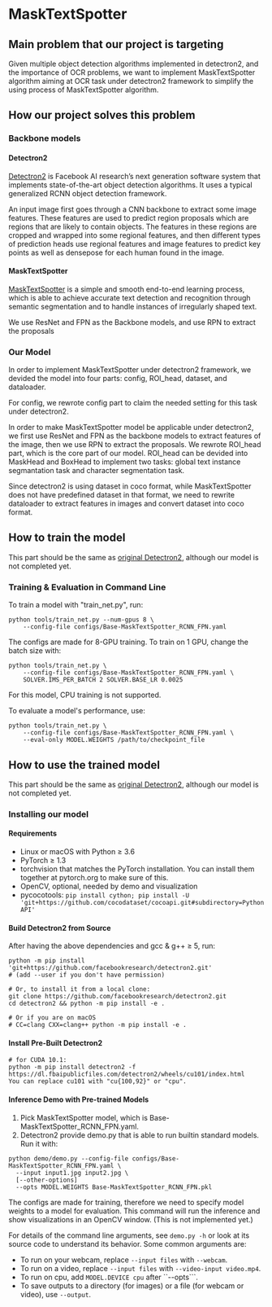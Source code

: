 # MaskTextSpotter
## Main problem that our project is targeting
Given multiple object detection algorithms implemented in detectron2, and the importance of OCR problems, we want to implement MaskTextSpotter algorithm aiming at OCR task under detectron2 framework to simplify the using process of MaskTextSpotter algorithm.

## How our project solves this problem
### Backbone models

#### Detectron2

[Detectron2](https://github.com/facebookresearch/detectron2) is Facebook AI research’s next generation software system that implements state-of-the-art object detection algorithms. It uses a typical generalized RCNN object detection framework. 

An input image first goes through a CNN backbone to extract some image features. These features are used to predict region proposals which are regions that are likely to contain objects. The features in these regions are cropped and wrapped into some regional features, and then different types of prediction heads use regional features and image features to predict key points as well as densepose for each human found in the image.

#### MaskTextSpotter

[MaskTextSpotter](https://github.com/MhLiao/MaskTextSpotter) is a simple and smooth end-to-end learning process, which is able to achieve accurate text detection and recognition through semantic segmentation and to handle instances of irregularly shaped text.

We use ResNet and FPN as the Backbone models, and use RPN to extract the proposals

### Our Model
In order to implement MaskTextSpotter under detectron2 framework, we devided the model into four parts: config, ROI_head, dataset, and dataloader.

For config, we rewrote config part to claim the needed setting for this task under detectron2.

In order to make MaskTextSpotter model be applicable under detectron2, we first use ResNet and FPN as the backbone models to extract features of the image, then we use RPN to extract the proposals. We rewrote ROI_head part, which is the core part of our model. ROI_head can be devided into MaskHead and BoxHead to implement two tasks: global text instance segmantation task and character segmentation task. 

Since detectron2 is using dataset in coco format, while MaskTextSpotter does not have predefined dataset in that format, we need to rewrite dataloader to extract features in images and convert dataset into coco format. 

## How to train the model
This part should be the same as [original Detectron2](https://github.com/facebookresearch/detectron2/blob/master/GETTING_STARTED.md), although our model is not completed yet.

### Training & Evaluation in Command Line

To train a model with "train_net.py", run:

```
python tools/train_net.py --num-gpus 8 \
	--config-file configs/Base-MaskTextSpotter_RCNN_FPN.yaml
```

The configs are made for 8-GPU training. To train on 1 GPU, change the batch size with:
```
python tools/train_net.py \
	--config-file configs/Base-MaskTextSpotter_RCNN_FPN.yaml \
	SOLVER.IMS_PER_BATCH 2 SOLVER.BASE_LR 0.0025
```
For this model, CPU training is not supported.

To evaluate a model's performance, use:

```
python tools/train_net.py \
	--config-file configs/Base-MaskTextSpotter_RCNN_FPN.yaml \
	--eval-only MODEL.WEIGHTS /path/to/checkpoint_file
```

## How to use the trained model
This part should be the same as [original Detectron2](https://github.com/facebookresearch/detectron2/blob/master/INSTALL.md), although our model is not completed yet.

### Installing our model
#### Requirements

- Linux or macOS with Python ≥ 3.6
- PyTorch ≥ 1.3
- torchvision that matches the PyTorch installation. You can install them together at pytorch.org to make sure of this.
- OpenCV, optional, needed by demo and visualization
- pycocotools: ```pip install cython; pip install -U 'git+https://github.com/cocodataset/cocoapi.git#subdirectory=PythonAPI'```

#### Build Detectron2 from Source
After having the above dependencies and gcc & g++ ≥ 5, run:

```
python -m pip install 'git+https://github.com/facebookresearch/detectron2.git'
# (add --user if you don't have permission)

# Or, to install it from a local clone:
git clone https://github.com/facebookresearch/detectron2.git
cd detectron2 && python -m pip install -e .

# Or if you are on macOS
# CC=clang CXX=clang++ python -m pip install -e .
```

#### Install Pre-Built Detectron2

```
# for CUDA 10.1:
python -m pip install detectron2 -f https://dl.fbaipublicfiles.com/detectron2/wheels/cu101/index.html
You can replace cu101 with "cu{100,92}" or "cpu".
```

#### Inference Demo with Pre-trained Models

1. Pick MaskTextSpotter model, which is Base-MaskTextSpotter_RCNN_FPN.yaml.
2. Detectron2 provide demo.py that is able to run builtin standard models. Run it with:
```
python demo/demo.py --config-file configs/Base-MaskTextSpotter_RCNN_FPN.yaml \
  --input input1.jpg input2.jpg \
  [--other-options]
  --opts MODEL.WEIGHTS Base-MaskTextSpotter_RCNN_FPN.pkl
```
The configs are made for training, therefore we need to specify model weights to a model for evaluation. This command will run the inference and show visualizations in an OpenCV window. (This is not implemented yet.)

For details of the command line arguments, see ```demo.py -h``` or look at its source code to understand its behavior. Some common arguments are:

- To run on your webcam, replace ```--input files``` with ```--webcam```.
- To run on a video, replace ```--input files``` with ```--video-input video.mp4```.
- To run on cpu, add ```MODEL.DEVICE cpu``` after ``--opts```.
- To save outputs to a directory (for images) or a file (for webcam or video), use ```--output```.
